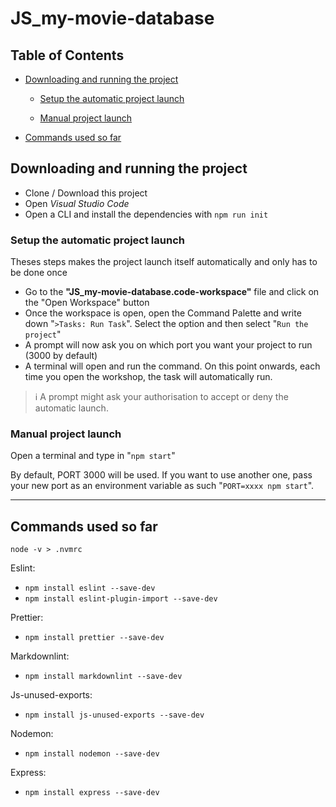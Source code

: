 # JS_my-movie-database

## Table of Contents

- [Downloading and running the project](#downloading-and-running-the-project)

  - [Setup the automatic project launch](#setup-the-automatic-project-launch)

  - [Manual project launch](#manual-project-launch)

- [Commands used so far](#commands-used-so-far)

## Downloading and running the project

- Clone / Download this project
- Open _Visual Studio Code_
- Open a CLI and install the dependencies with `npm run init`

### Setup the automatic project launch

Theses steps makes the project launch itself automatically and only has to be
done once

- Go to the **"JS_my-movie-database.code-workspace"** file and click on the
  "Open Workspace" button
- Once the workspace is open, open the Command Palette and write down
  "`>Tasks: Run Task`". Select the option and then select "`Run the project`"
- A prompt will now ask you on which port you want your project to run
  (3000 by default)
- A terminal will open and run the command. On this point onwards, each time
  you open the workshop, the task will automatically run.

> :information_source: A prompt might ask your authorisation to accept or deny
> the automatic launch.

### Manual project launch

Open a terminal and type in "`npm start`"

By default, PORT 3000 will be used. If you want to use another one,
pass your new port as an environment variable as such "`PORT=xxxx npm start`".

---

## Commands used so far

`node -v > .nvmrc`

Eslint:

- `npm install eslint --save-dev`
- `npm install eslint-plugin-import --save-dev`

Prettier:

- `npm install prettier --save-dev`

Markdownlint:

- `npm install markdownlint --save-dev`

Js-unused-exports:

- `npm install js-unused-exports --save-dev`

Nodemon:

- `npm install nodemon --save-dev`

Express:

- `npm install express --save-dev`
